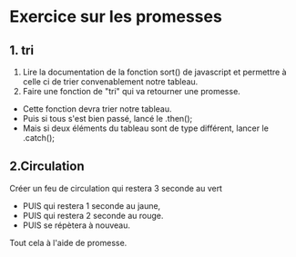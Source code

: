 # Exercice sur les promesses #

## 1. tri ##

1. Lire la documentation de la fonction sort() de javascript et permettre à celle ci de trier convenablement notre tableau.
2. Faire une fonction de "tri" qui va retourner une promesse.

- Cette fonction devra trier notre tableau.
- Puis si tous s'est bien passé, lancé le .then();
- Mais si deux éléments du tableau sont de type différent, lancer le .catch();

## 2.Circulation ##

Créer un feu de circulation qui restera 3 seconde au vert

- PUIS qui restera 1 seconde au jaune,
- PUIS qui restera 2 seconde au rouge.
- PUIS se répètera à nouveau.

Tout cela à l'aide de promesse.
